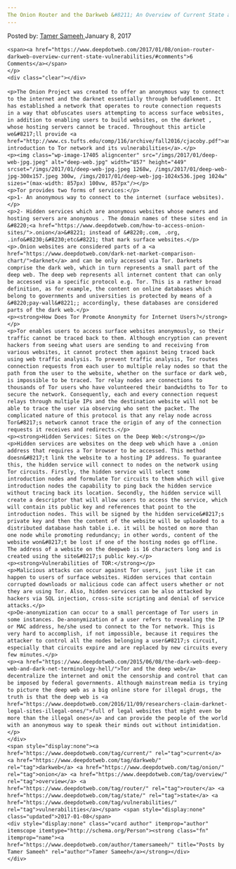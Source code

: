```yaml
---
The Onion Router and the Darkweb &#8211; An Overview of Current State and Vulnerabilities
---
```

<article class="post-listing post-17398 post type-post status-publish format-standard has-post-thumbnail hentry  tag-current tag-darkweb tag-onion tag-overview tag-router tag-state tag-vulnerabilities">
    <div class="post-inner">
        <span>Posted by: <a href="https://www.deepdotweb.com/author/tamersameeh/" title="">Tamer Sameeh </a></span>
    <span>January 8, 2017</span>
    
    <span><a href="https://www.deepdotweb.com/2017/01/08/onion-router-darkweb-overview-current-state-vulnerabilities/#comments">6 Comments</a></span>
    </p>
    <div class="clear"></div>
    
    <p>The Onion Project was created to offer an anonymous way to connect to the internet and the darknet essentially through befuddlement. It has established a network that operates to route connection requests in a way that obfuscates users attempting to access surface websites, in addition to enabling users to build websites, on the darknet , whose hosting servers cannot be traced. Throughout this article we&#8217;ll provide <a href="http://www.cs.tufts.edu/comp/116/archive/fall2016/cjacoby.pdf">an introduction to Tor network and its vulnerabilities</a>.</p>
    <p><img class="wp-image-17405 aligncenter" src="/imgs/2017/01/deep-web-jpg.jpeg" alt="deep-web.jpg" width="857" height="449" srcset="/imgs/2017/01/deep-web-jpg.jpeg 1268w, /imgs/2017/01/deep-web-jpg-300x157.jpeg 300w, /imgs/2017/01/deep-web-jpg-1024x536.jpeg 1024w" sizes="(max-width: 857px) 100vw, 857px"/></p>
    <p>Tor provides two forms of services:</p>
    <p>1- An anonymous way to connect to the internet (surface websites).</p>
    <p>2- Hidden services which are anonymous websites whose owners and hosting servers are anonymous . The domain names of these sites end in &#8220;<a href="https://www.deepdotweb.com/how-to-access-onion-sites/">.onion</a>&#8221; instead of &#8220;.com, .org, .info&#8230;&#8230;etc&#8221; that mark surface websites.</p>
    <p>.Onion websites are considered parts of a <a href="https://www.deepdotweb.com/dark-net-market-comparison-chart/">darknet</a> and can be only accessed via Tor. Darknets comprise the dark web, which in turn represents a small part of the deep web. The deep web represents all internet content that can only be accessed via a specific protocol e.g. Tor. This is a rather broad definition, as for example, the content on online databases which belong to governments and universities is protected by means of a &#8220;pay-wall&#8221;; accordingly, these databases are considered parts of the dark web.</p>
    <p><strong>How Does Tor Promote Anonymity for Internet Users?</strong></p>
    <p>Tor enables users to access surface websites anonymously, so their traffic cannot be traced back to them. Although encryption can prevent hackers from seeing what users are sending to and receiving from various websites, it cannot protect them against being traced back using web traffic analysis. To prevent traffic analysis, Tor routes connection requests from each user to multiple relay nodes so that the path from the user to the website, whether on the surface or dark web, is impossible to be traced. Tor relay nodes are connections to thousands of Tor users who have volunteered their bandwidths to Tor to secure the network. Consequently, each and every connection request relays through multiple IPs and the destination website will not be able to trace the user via observing who sent the packet. The complicated nature of this protocol is that any relay node across Tor&#8217;s network cannot trace the origin of any of the connection requests it receives and redirects.</p>
    <p><strong>Hidden Services: Sites on the Deep Web:</strong></p>
    <p>Hidden services are websites on the deep web which have a .onion address that requires a Tor browser to be accessed. This method doesn&#8217;t link the website to a hosting IP address. To guarantee this, the hidden service will connect to nodes on the network using Tor circuits. Firstly, the hidden service will select some introduction nodes and formulate Tor circuits to them which will give introduction nodes the capability to ping back the hidden service without tracing back its location. Secondly, the hidden service will create a descriptor that will allow users to access the service, which will contain its public key and references that point to the introduction nodes. This will be signed by the hidden service&#8217;s private key and then the content of the website will be uploaded to a distributed database hash table i.e. it will be hosted on more than one node while promoting redundancy; in other words, content of the website won&#8217;t be lost if one of the hosting nodes go offline. The address of a website on the deepweb is 16 characters long and is created using the site&#8217;s public key.</p>
    <p><strong>Vulnerabilities of TOR:</strong></p>
    <p>Malicious attacks can occur against Tor users, just like it can happen to users of surface websites. Hidden services that contain corrupted downloads or malicious code can affect users whether or not they are using Tor. Also, hidden services can be also attacked by hackers via SQL injection, cross-site scripting and denial of service attacks.</p>
    <p>De-anonymization can occur to a small percentage of Tor users in some instances. De-anonymization of a user refers to revealing the IP or MAC address, he/she used to connect to the Tor network. This is very hard to accomplish, if not impossible, because it requires the attacker to control all the nodes belonging a user&#8217;s circuit, especially that circuits expire and are replaced by new circuits every few minutes.</p>
    <p><a href="https://www.deepdotweb.com/2015/06/08/the-dark-web-deep-web-and-dark-net-terminology-hell/">Tor and the deep web</a> decentralize the internet and omit the censorship and control that can be imposed by federal governments. Although mainstream media is trying to picture the deep web as a big online store for illegal drugs, the truth is that the deep web is <a href="https://www.deepdotweb.com/2016/11/09/researchers-claim-darknet-legal-sites-illegal-ones/">full of legal websites that might even be more than the illegal ones</a> and can provide the people of the world with an anonymous way to speak their minds out without intimidation.</p>
    </div>
    <span style="display:none"><a href="https://www.deepdotweb.com/tag/current/" rel="tag">current</a> <a href="https://www.deepdotweb.com/tag/darkweb/" rel="tag">darkweb</a> <a href="https://www.deepdotweb.com/tag/onion/" rel="tag">onion</a> <a href="https://www.deepdotweb.com/tag/overview/" rel="tag">overview</a> <a href="https://www.deepdotweb.com/tag/router/" rel="tag">router</a> <a href="https://www.deepdotweb.com/tag/state/" rel="tag">state</a> <a href="https://www.deepdotweb.com/tag/vulnerabilities/" rel="tag">vulnerabilities</a></span> <span style="display:none" class="updated">2017-01-08</span>
    <div style="display:none" class="vcard author" itemprop="author" itemscope itemtype="http://schema.org/Person"><strong class="fn" itemprop="name"><a href="https://www.deepdotweb.com/author/tamersameeh/" title="Posts by Tamer Sameeh" rel="author">Tamer Sameeh</a></strong></div>
    </div>
</article>

